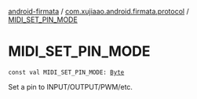 [android-firmata](../index.md) / [com.xujiaao.android.firmata.protocol](index.md) / [MIDI_SET_PIN_MODE](./-m-i-d-i_-s-e-t_-p-i-n_-m-o-d-e.md)

# MIDI_SET_PIN_MODE

`const val MIDI_SET_PIN_MODE: `[`Byte`](https://kotlinlang.org/api/latest/jvm/stdlib/kotlin/-byte/index.html)

Set a pin to INPUT/OUTPUT/PWM/etc.


